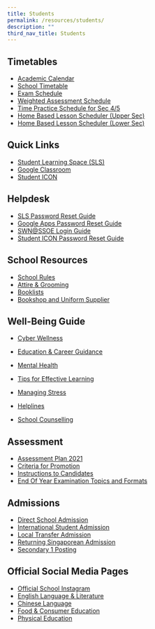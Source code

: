 ```yaml
---
title: Students
permalink: /resources/students/
description: ""
third_nav_title: Students
---
```

Timetables
----------

*   [Academic Calendar](https://calendar.google.com/calendar/u/0/embed?src=c_k7p87vuspth3eedj4n2mair55g@group.calendar.google.com&ctz=Asia/Singapore)
*   [School Timetable](/resources/students/timetables/school-timetable)
*   [Exam Schedule](https://xinminsec-moe-edu-sg-admin.cwp.sg/qql/slot/u505/Announcements/EOY%20Exam%20Papers/2022/EOY_Timetable_2022_sch%20website_28Sept.pdf)
*   [Weighted Assessment Schedule](https://docs.google.com/spreadsheets/d/1GviWZeYlra1BgRd3xR9lwSSFl-U_ycNAI1TrhZOIo74/edit#gid=1621271360)
*   [Time Practice Schedule for Sec 4/5](https://docs.google.com/spreadsheets/d/1bYfUWNGab7SeWXZa0l1FBCTfK-ERZr5k/edit#gid=416475905)
*   [Home Based Lesson Scheduler (Upper Sec)](https://docs.google.com/spreadsheets/d/1otGNdz0FLwlkbmGQb5z_grRbhmcmvLYn2oRUR9mq6v0/edit?usp=sharing)
*   [Home Based Lesson Scheduler (Lower Sec)](https://docs.google.com/spreadsheets/d/1lLdV4qV_lZjdWneyC5zqpun8tbOwQ7q5E_xNih3_q44/edit#gid=589159178)

Quick Links
-----------

*   [Student Learning Space (SLS)](https://vle.learning.moe.edu.sg/login)
*   [Google Classroom](https://classroom.google.com/)
*   [Student ICON](https://workspace.google.com/dashboard)

Helpdesk
--------

*   [SLS Password Reset Guide](https://xinminsec-moe-edu-sg-admin.cwp.sg/resources/students/helpdesk/sls-password-reset-guide)
*   [Google Apps Password Reset Guide](https://xinminsec-moe-edu-sg-admin.cwp.sg/resources/students/helpdesk/google-apps-password-reset-guide)
*   [SWN@SSOE Login Guide](https://xinminsec-moe-edu-sg-admin.cwp.sg/resources/students/helpdesk/swn-at-ssoe-login-guide)
*   [Student ICON Password Reset Guide](https://tinyurl.com/pwrform-xmss)

School Resources
----------------

*   [School Rules](https://xinminsec-moe-edu-sg-admin.cwp.sg/resources/students/school-resources/school-rules)
*   [Attire & Grooming](https://xinminsec-moe-edu-sg-admin.cwp.sg/resources/students/school-resources/attire-n-grooming)
*   [Booklists](https://xinminsec-moe-edu-sg-admin.cwp.sg/resources/students/school-resources/bookshop-and-uniform-supplier)
*   [Bookshop and Uniform Supplier](https://xinminsec-moe-edu-sg-admin.cwp.sg/resources/students/school-resources/bookshop-and-uniform-supplier)

Well-Being Guide
----------------

*   [Cyber Wellness](https://drive.google.com/file/d/11uxMXxLACqCiZ1BCL5gUBjq-laxrYbR6/view)
*   [Education & Career Guidance](https://xinminsec-moe-edu-sg-admin.cwp.sg/resources/students/well-being-guide/education-n-career-guidance)
*   [Mental Health](https://xinminsec-moe-edu-sg-admin.cwp.sg/resources/students/well-being-guide/mental-health)
*   [Tips for Effective Learning](https://xinminsec-moe-edu-sg-admin.cwp.sg/resources/students/well-being-guide/tips-for-effective-learning)
*   [Managing Stress](https://xinminsec-moe-edu-sg-admin.cwp.sg/resources/students/well-being-guide/managing-stress)
*   [Helplines](https://xinminsec-moe-edu-sg-admin.cwp.sg/resources/students/well-being-guide/mental-health/helplines)  
    
*   [School Counselling](https://xinminsec-moe-edu-sg-admin.cwp.sg/resources/students/well-being-guide/school-counselling)

Assessment
----------

*   [Assessment Plan 2021](https://xinminsec-moe-edu-sg-admin.cwp.sg/resources/students/assessment/assessment-plan-2021)
*   [Criteria for Promotion](https://xinminsec-moe-edu-sg-admin.cwp.sg/resources/students/assessment/criteria-for-promotion)
*   [Instructions to Candidates](https://xinminsec-moe-edu-sg-admin.cwp.sg/resources/students/assessment/instructions-to-candidates)
*   [End Of Year Examination Topics and Formats](https://xinminsec-moe-edu-sg-admin.cwp.sg/resources/students/assessment/end-of-year-examination-topics-and-formats)

Admissions
----------

*   [Direct School Admission](https://xinminsec-moe-edu-sg-admin.cwp.sg/resources/students/admissions/direct-school-admission)
*   [International Student Admission](https://xinminsec-moe-edu-sg-admin.cwp.sg/resources/students/admissions/international-student-admission)
*   [Local Transfer Admission](https://xinminsec-moe-edu-sg-admin.cwp.sg/resources/students/admissions/local-transfer-admission)
*   [Returning Singaporean Admission](https://xinminsec-moe-edu-sg-admin.cwp.sg/resources/students/admissions/returning-singaporean-admission)
*   [Secondary 1 Posting](https://xinminsec-moe-edu-sg-admin.cwp.sg/resources/students/admissions/secondary-1-posting)

Official Social Media Pages
---------------------------

*   [Official School Instagram](https://www.instagram.com/xinminss/?hl=en)
*   [English Language & Literature](https://www.instagram.com/xmsenglish/)
*   [Chinese Language](https://www.instagram.com/xms_cl/)
*   [Food & Consumer Education](https://www.instagram.com/xmsnutritionandfoodscience/)
*   [Physical Education](https://www.instagram.com/xms_pe/?hl=en)